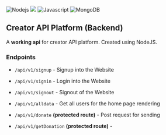 
<img alt="Nodejs" src="https://img.shields.io/badge/Node.js-339933?style=for-the-badge&logo=nodedotjs&logoColor=white"/> <img src="https://img.shields.io/badge/express.js-%23404d59.svg?style=for-the-badge&logo=express&logoColor=%2361DAFB"> <img alt="Javascript" src="https://img.shields.io/badge/JavaScript-323330?style=for-the-badge&logo=javascript&logoColor=F7DF1E"/> <img alt="MongoDB" src="https://img.shields.io/badge/MongoDB-4EA94B?style=for-the-badge&logo=mongodb&logoColor=white "> 

## Creator API Platform (Backend)

A **working api** for creator API platform. Created using NodeJS.

### Endpoints
* ```/api/v1/signup``` - Signup into the Website
	
* ```/api/v1/signin``` - Login into the Website
* ```/api/v1/signout``` - Signout of the Website
* ```/api/v1/alldata``` - Get all users for the home page rendering
* ```/api/v1/donate``` **(protected route)** - Post request for sending 
* ```/api/v1/getDonation``` **(protected route)** -

